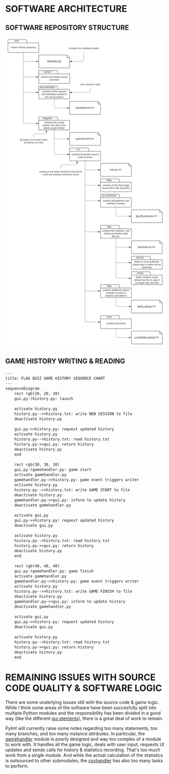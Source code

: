 # SOFTWARE ARCHITECTURE

## SOFTWARE REPOSITORY STRUCTURE

<img src="./images/software_repository_structure.svg">

## GAME HISTORY WRITING & READING

```mermaid
---
title: FLAG QUIZ GAME HISTORY SEQUENCE CHART
---
sequenceDiagram
    rect rgb(20, 20, 20)
    gui.py-)history.py: launch

    activate history.py
    history.py-->>history.txt: write NEW SESSION to file
    deactivate history.py

    gui.py->>history.py: request updated history
    activate history.py
    history.py-->history.txt: read history.txt
    history.py->>gui.py: return history
    deactivate history.py
    end

    rect rgb(30, 30, 30)
    gui.py-)gamehandler.py: game start
    activate gamehandler.py
    gamehandler.py->>history.py: game event triggers writer
    activate history.py
    history.py-->>history.txt: write GAME START to file
    deactivate history.py
    gamehandler.py->>gui.py: inform to update history
    deactivate gamehandler.py

    activate gui.py
    gui.py->>history.py: request updated history
    deactivate gui.py

    activate history.py
    history.py-->history.txt: read history.txt
    history.py->>gui.py: return history
    deactivate history.py
    end

    rect rgb(40, 40, 40)
    gui.py-)gamehandler.py: game finish
    activate gamehandler.py
    gamehandler.py->>history.py: game event triggers writer
    activate history.py
    history.py-->>history.txt: write GAME FINISH to file
    deactivate history.py
    gamehandler.py->>gui.py: inform to update history
    deactivate gamehandler.py

    activate gui.py
    gui.py->>history.py: request updated history
    deactivate gui.py

    activate history.py
    history.py-->history.txt: read history.txt
    history.py->>gui.py: return history
    deactivate history.py
    end

```

# REMAINING ISSUES WITH SOURCE CODE QUALITY & SOFTWARE LOGIC

There are some underlying issues still with the source code & game logic. While I think some areas of the software have been succesfully split into multiple Python modules and the responsibility has been divided in a good way (like the different [gui elements](../flaggame/src/gui_elements/)), there is a great deal of work to remain.

Pylint will currently raise some notes regarding too many statements, too many branches, and too many instance attributes. In particular, the [gamehandler](../flaggame/src/gamehandler.py) module is poorly designed and way too complex of a module to work with. It handles all the game logic, deals with user input, requests UI updates and sends calls for history & statistics recording. That's too much work from a single module. And while the actual calculation of the statistics is outsourced to other submodules, the [csvhandler](../flaggame/src/csvhandler.py) has also too many tasks to perform.